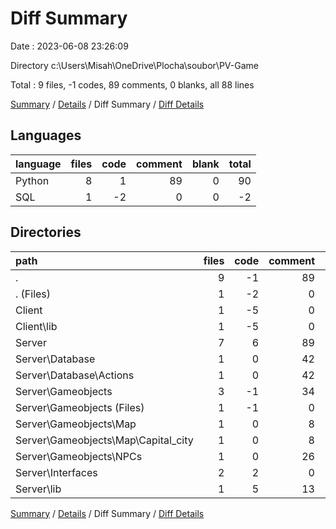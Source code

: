 # Diff Summary

Date : 2023-06-08 23:26:09

Directory c:\\Users\\Misah\\OneDrive\\Plocha\\soubor\\PV-Game

Total : 9 files,  -1 codes, 89 comments, 0 blanks, all 88 lines

[Summary](results.md) / [Details](details.md) / Diff Summary / [Diff Details](diff-details.md)

## Languages
| language | files | code | comment | blank | total |
| :--- | ---: | ---: | ---: | ---: | ---: |
| Python | 8 | 1 | 89 | 0 | 90 |
| SQL | 1 | -2 | 0 | 0 | -2 |

## Directories
| path | files | code | comment | blank | total |
| :--- | ---: | ---: | ---: | ---: | ---: |
| . | 9 | -1 | 89 | 0 | 88 |
| . (Files) | 1 | -2 | 0 | 0 | -2 |
| Client | 1 | -5 | 0 | -1 | -6 |
| Client\\lib | 1 | -5 | 0 | -1 | -6 |
| Server | 7 | 6 | 89 | 1 | 96 |
| Server\\Database | 1 | 0 | 42 | 0 | 42 |
| Server\\Database\\Actions | 1 | 0 | 42 | 0 | 42 |
| Server\\Gameobjects | 3 | -1 | 34 | 0 | 33 |
| Server\\Gameobjects (Files) | 1 | -1 | 0 | 0 | -1 |
| Server\\Gameobjects\\Map | 1 | 0 | 8 | 0 | 8 |
| Server\\Gameobjects\\Map\\Capital_city | 1 | 0 | 8 | 0 | 8 |
| Server\\Gameobjects\\NPCs | 1 | 0 | 26 | 0 | 26 |
| Server\\Interfaces | 2 | 2 | 0 | 0 | 2 |
| Server\\lib | 1 | 5 | 13 | 1 | 19 |

[Summary](results.md) / [Details](details.md) / Diff Summary / [Diff Details](diff-details.md)